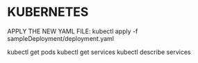 # KUBERNETES

APPLY THE NEW YAML FILE:
kubectl apply -f sampleDeployment/deployment.yaml

kubectl get pods
kubectl get services
kubectl describe services
